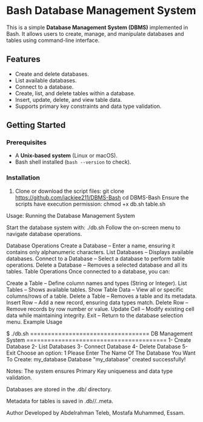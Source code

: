 # Bash Database Management System

This is a simple **Database Management System (DBMS)** implemented in Bash. It allows users to create, manage, and manipulate databases and tables using command-line interface.

## Features

- Create and delete databases.
- List available databases.
- Connect to a database.
- Create, list, and delete tables within a database.
- Insert, update, delete, and view table data.
- Supports primary key constraints and data type validation.

## Getting Started

### Prerequisites
- A **Unix-based system** (Linux or macOS).
- Bash shell installed (`bash --version` to check).

### Installation
1. Clone or download the script files:
   git clone https://github.com/jackiee211/DBMS-Bash
   cd DBMS-Bash
Ensure the scripts have execution permission:
chmod +x db.sh table.sh

Usage:
Running the Database Management System

Start the database system with:
./db.sh
Follow the on-screen menu to navigate database operations.

Database Operations
Create a Database – Enter a name, ensuring it contains only alphanumeric characters.
List Databases – Displays available databases.
Connect to a Database – Select a database to perform table operations.
Delete a Database – Removes a selected database and all its tables.
Table Operations
Once connected to a database, you can:

Create a Table – Define column names and types (String or Integer).
List Tables – Shows available tables.
Show Table Data – View all or specific columns/rows of a table.
Delete a Table – Removes a table and its metadata.
Insert Row – Add a new record, ensuring data types match.
Delete Row – Remove records by row number or value.
Update Cell – Modify existing cell data while maintaining integrity.
Exit – Return to the database selection menu.
Example Usage

$ ./db.sh
================================== DB Management System ========================================
1- Create Database
2- List Databases
3- Connect Database
4- Delete Database
5- Exit
Choose an option: 1
Please Enter The Name Of The Database You Want To Create: my_database
Database "my_database" created successfully!


Notes:
The system ensures Primary Key uniqueness and data type validation.

Databases are stored in the .db/ directory.

Metadata for tables is saved in .db/<database>/.<table>.meta.



Author
Developed by Abdelrahman Teleb, Mostafa Muhammed, Essam.
